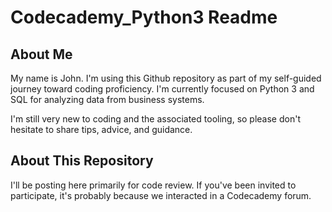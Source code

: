 # Codecademy_Python3 Readme
## About Me
My name is John. I'm using this Github repository as part of my self-guided journey toward coding proficiency. 
I'm currently focused on Python 3 and SQL for analyzing data from business systems.

I'm still very new to coding and the associated tooling, so please 
don't hesitate to share tips, advice, and guidance.

## About This Repository
I'll be posting here primarily for code review. If you've been invited to participate, it's probably because
we interacted in a Codecademy forum. 
